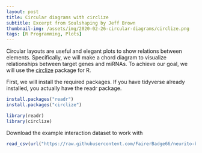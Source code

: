 ```yaml
---
layout: post
title: Circular diagrams with circlize
subtitle: Excerpt from Soulshaping by Jeff Brown
thumbnail-img: /assets/img/2020-02-26-circular-diagrams/circlize.png
tags: [R Programming, Plots]
---
```


Circular layouts are useful and elegant plots to show relations between elements. Specifically, we will make a chord diagram to visualize relationships between target genes and miRNAs. To achieve our goal, we will use the [circlize](https://jokergoo.github.io/circlize_book/book/) package for R.

First, we will install the required packages. If you have tidyverse already installed, you actually have the readr package.

``` r
install.packages("readr")
install.packages("circlize")
```

``` r
library(readr)
library(circlize)
```

Download the example interaction dataset to work with

``` r
read_csv(url("https://raw.githubusercontent.com/FairerBadge66/neurito-bioinformatics/gh-pages/assets/input_data/miRNA-target-interactions.tsv"))
```